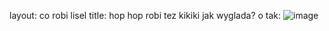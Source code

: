 layout: co robi lisel
title: hop hop
robi tez kikiki
jak wyglada? o tak:
![image](https://user-images.githubusercontent.com/81246661/112175685-bd0f1f80-8bf7-11eb-8ebd-501f129c23ff.png)
